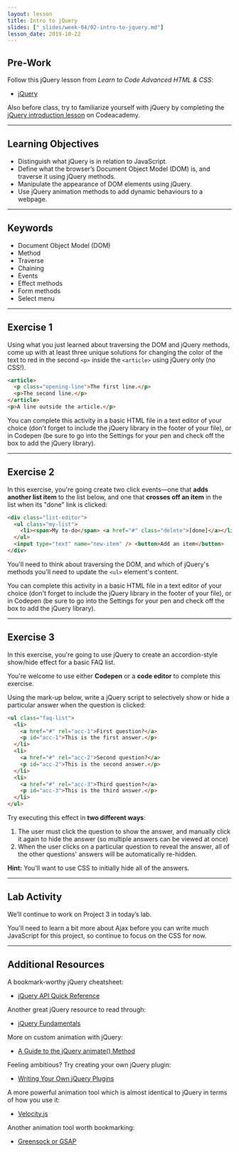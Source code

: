 ```yaml
---
layout: lesson
title: Intro to jQuery
slides: ["_slides/week-04/02-intro-to-jquery.md"]
lesson_date: 2019-10-22
---
```


## Pre-Work

Follow this jQuery lesson from _Learn to Code Advanced HTML & CSS_:

- [jQuery](http://learn.shayhowe.com/advanced-html-css/jquery/)

Also before class, try to familiarize yourself with jQuery by completing the [jQuery introduction lesson](https://www.codecademy.com/learn/learn-jquery/modules/learn-jquery-introduction) on Codeacademy.

---

## Learning Objectives

- Distinguish what jQuery is in relation to JavaScript.
- Define what the browser’s Document Object Model (DOM) is, and traverse it using jQuery methods.
- Manipulate the appearance of DOM elements using jQuery.
- Use jQuery animation methods to add dynamic behaviours to a webpage.

---

## Keywords

- Document Object Model (DOM)
- Method
- Traverse
- Chaining
- Events
- Effect methods
- Form methods
- Select menu

---

## Exercise 1

Using what you just learned about traversing the DOM and jQuery methods, come up with at least three unique solutions for changing the color of the text to red in the second `<p>` inside the `<article>` using jQuery only (no CSS!).

```html
<article>
  <p class="opening-line">The first line.</p>
  <p>The second line.</p>
</article>
<p>A line outside the article.</p>
```

You can complete this activity in a basic HTML file in a text editor of your choice (don't forget to include the jQuery library in the footer of your file), or in Codepen (be sure to go into the Settings for your pen and check off the box to add the jQuery library).

---

## Exercise 2

In this exercise, you're going create two click events&mdash;one that **adds another list item** to the list below, and one that **crosses off an item** in the list when its "done" link is clicked:

```html
<div class="list-editor">
  <ul class="my-list">
    <li><span>My to-do</span> <a href="#" class="delete">[done]</a></li>
  </ul>
  <input type="text" name="new-item" /> <button>Add an item</button>
</div>
```

You'll need to think about traversing the DOM, and which of jQuery's methods you'll need to update the `<ul>` element's content.

You can complete this activity in a basic HTML file in a text editor of your choice (don't forget to include the jQuery library in the footer of your file), or in Codepen (be sure to go into the Settings for your pen and check off the box to add the jQuery library).

---

## Exercise 3

In this exercise, you're going to use jQuery to create an accordion-style show/hide effect for a basic FAQ list.

You're welcome to use either **Codepen** or a **code editor** to complete this exercise.

Using the mark-up below, write a jQuery script to selectively show or hide a particular answer when the question is clicked:

```html
<ul class="faq-list">
  <li>
    <a href="#" rel="acc-1">First question?</a>
    <p id="acc-1">This is the first answer.</p>
  </li>
  <li>
    <a href="#" rel="acc-2">Second question?</a>
    <p id="acc-2">This is the second answer.</p>
  </li>
  <li>
    <a href="#" rel="acc-3">Third question?</a>
    <p id="acc-3">This is the third answer.</p>
  </li>
</ul>
```

Try executing this effect in **two different ways**:

1.  The user must click the question to show the answer, and manually click it again to hide the answer (so multiple answers can be viewed at once)
2.  When the user clicks on a particular question to reveal the answer, all of the other questions' answers will be automatically re-hidden.

**Hint:** You'll want to use CSS to initially hide all of the answers.

---

## Lab Activity

We’ll continue to work on Project 3 in today’s lab.

You'll need to learn a bit more about Ajax before you can write much JavaScript for this project, so continue to focus on the CSS for now.

---

## Additional Resources

A bookmark-worthy jQuery cheatsheet:

- [jQuery API Quick Reference](http://oscarotero.com/jquery/)

Another great jQuery resource to read through:

- [jQuery Fundamentals](http://jqfundamentals.com/)

More on custom animation with jQuery:

- [A Guide to the jQuery animate() Method](http://www.sitepoint.com/guide-jquery-animate-method/)

Feeling ambitious? Try creating your own jQuery plugin:

- [Writing Your Own jQuery Plugins](http://blog.teamtreehouse.com/writing-your-own-jquery-plugins)

A more powerful animation tool which is almost identical to jQuery in terms of how you use it:

- [Velocity.js](http://velocityjs.org/)

Another animation tool worth bookmarking:

- [Greensock or GSAP](https://greensock.com/)
